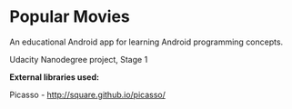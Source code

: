 # Popular Movies

An educational Android app for learning Android programming concepts.

Udacity Nanodegree project, Stage 1

**External libraries used:**

Picasso - http://square.github.io/picasso/



